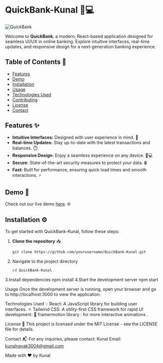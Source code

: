 # QuickBank-Kunal 🏦💻

![QuickBank](https://via.placeholder.com/1000x300?text=QuickBank-Kunal)

Welcome to **QuickBank**, a modern, React-based application designed for seamless UI/UX in online banking. Explore intuitive interfaces, real-time updates, and responsive design for a next-generation banking experience.

## Table of Contents 📑
- [Features](#features✨)
- [Demo](#demo🔗)
- [Installation](#installation⚙️)
- [Usage](#usage🚀)
- [Technologies Used](#technologies-used💡)
- [Contributing](#contributing🤝)
- [License](#license📜)
- [Contact](#contact📬)

## Features ✨
- **Intuitive Interfaces:** Designed with user experience in mind. 🧩
- **Real-time Updates:** Stay up-to-date with the latest transactions and balances. ⏱️
- **Responsive Design:** Enjoy a seamless experience on any device. 📱💻
- **Secure:** State-of-the-art security measures to protect your data. 🔒
- **Fast:** Built for performance, ensuring quick load times and smooth interactions. ⚡

## Demo 🔗
Check out our live demo [here](https://quick-bank-kunal.vercel.app/). 🌐

## Installation ⚙️

To get started with QuickBank-Kunal, follow these steps:

1. **Clone the repository** 📥
   ```bash
   git clone https://github.com/yourusername/QuickBank-Kunal.git
2. Navigate to the project directory
   ```bash
   cd QuickBank-Kunal
3.Install dependencies 
npm install
4.Start the development server
npm start


Usage
Once the development server is running, open your browser and go to http://localhost:3000 to view the application.

Technologies Used 💡
React: A JavaScript library for building user interfaces. ⚛️
Tailwind CSS: A utility-first CSS framework for rapid UI development. 🎨
framermotion library : for more interactive animations .

License 📜
This project is licensed under the MIT License - see the LICENSE file for details.

Contact 📬 
For any inquiries, please contact:
Kunal
Email: kunalnayak3004@gmail.com

Made with ❤️ by Kunal

